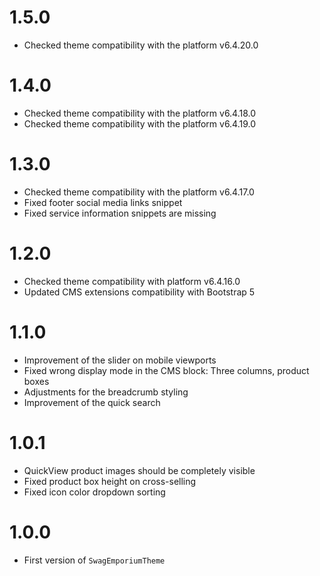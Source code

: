 # 1.5.0
- Checked theme compatibility with the platform v6.4.20.0

# 1.4.0
- Checked theme compatibility with the platform v6.4.18.0
- Checked theme compatibility with the platform v6.4.19.0

# 1.3.0
- Checked theme compatibility with the platform v6.4.17.0
- Fixed footer social media links snippet
- Fixed service information snippets are missing
# 1.2.0
- Checked theme compatibility with platform v6.4.16.0
- Updated CMS extensions compatibility with Bootstrap 5

# 1.1.0
- Improvement of the slider on mobile viewports
- Fixed wrong display mode in the CMS block: Three columns, product boxes
- Adjustments for the breadcrumb styling
- Improvement of the quick search

# 1.0.1
- QuickView product images should be completely visible
- Fixed product box height on cross-selling
- Fixed icon color dropdown sorting

# 1.0.0
- First version of `SwagEmporiumTheme`
